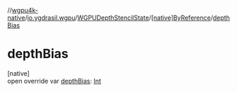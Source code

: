 //[wgpu4k-native](../../../../index.md)/[io.ygdrasil.wgpu](../../index.md)/[WGPUDepthStencilState](../index.md)/[[native]ByReference](index.md)/[depthBias](depth-bias.md)

# depthBias

[native]\
open override var [depthBias](depth-bias.md): [Int](https://kotlinlang.org/api/core/kotlin-stdlib/kotlin/-int/index.html)